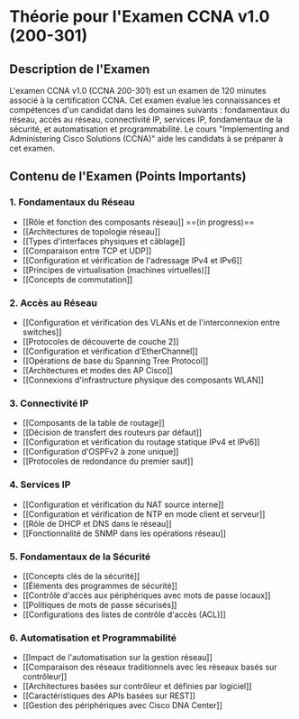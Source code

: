 # Théorie pour l'Examen CCNA v1.0 (200-301)

## Description de l'Examen
L'examen CCNA v1.0 (CCNA 200-301) est un examen de 120 minutes associé à la certification CCNA. Cet examen évalue les connaissances et compétences d'un candidat dans les domaines suivants : fondamentaux du réseau, accès au réseau, connectivité IP, services IP, fondamentaux de la sécurité, et automatisation et programmabilité. Le cours "Implementing and Administering Cisco Solutions (CCNA)" aide les candidats à se préparer à cet examen.

## Contenu de l'Examen (Points Importants)
###  1. Fondamentaux du Réseau
  - [[Rôle et fonction des composants réseau]] ==(in progress)==
  - [[Architectures de topologie réseau]]
  - [[Types d'interfaces physiques et câblage]]
  - [[Comparaison entre TCP et UDP]]
  - [[Configuration et vérification de l'adressage IPv4 et IPv6]]
  - [[Principes de virtualisation (machines virtuelles)]]
  - [[Concepts de commutation]]

### 2. Accès au Réseau
  - [[Configuration et vérification des VLANs et de l'interconnexion entre switches]]
  - [[Protocoles de découverte de couche 2]]
  - [[Configuration et vérification d'EtherChannel]]
  - [[Opérations de base du Spanning Tree Protocol]]
  - [[Architectures et modes des AP Cisco]]
  - [[Connexions d'infrastructure physique des composants WLAN]]

### 3. Connectivité IP
  - [[Composants de la table de routage]]
  - [[Décision de transfert des routeurs par défaut]]
  - [[Configuration et vérification du routage statique IPv4 et IPv6]]
  - [[Configuration d'OSPFv2 à zone unique]]
  - [[Protocoles de redondance du premier saut]]

### 4. Services IP
  - [[Configuration et vérification du NAT source interne]]
  - [[Configuration et vérification de NTP en mode client et serveur]]
  - [[Rôle de DHCP et DNS dans le réseau]]
  - [[Fonctionnalité de SNMP dans les opérations réseau]]

### 5. Fondamentaux de la Sécurité
  - [[Concepts clés de la sécurité]]
  - [[Éléments des programmes de sécurité]]
  - [[Contrôle d'accès aux périphériques avec mots de passe locaux]]
  - [[Politiques de mots de passe sécurisés]]
  - [[Configurations des listes de contrôle d'accès (ACL)]]

### 6. Automatisation et Programmabilité
  - [[Impact de l'automatisation sur la gestion réseau]]
  - [[Comparaison des réseaux traditionnels avec les réseaux basés sur contrôleur]]
  - [[Architectures basées sur contrôleur et définies par logiciel]]
  - [[Caractéristiques des APIs basées sur REST]]
  - [[Gestion des périphériques avec Cisco DNA Center]]
